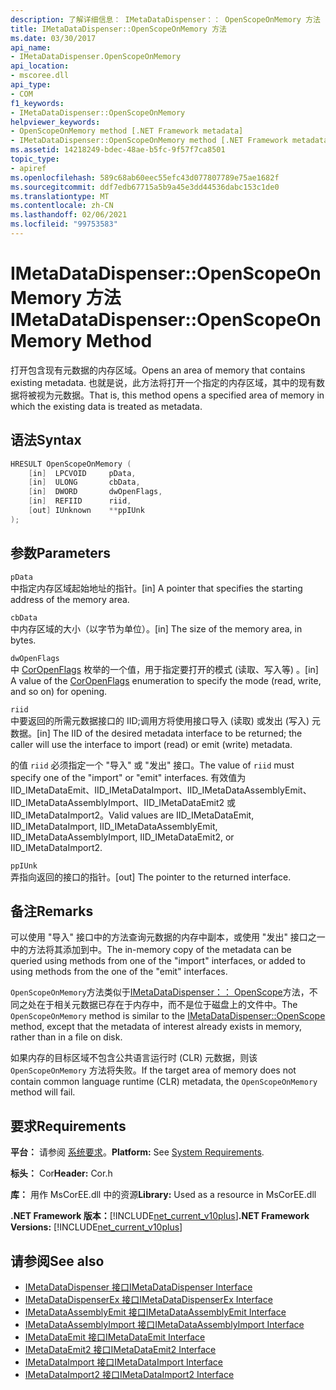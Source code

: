 ```yaml
---
description: 了解详细信息： IMetaDataDispenser：： OpenScopeOnMemory 方法
title: IMetaDataDispenser::OpenScopeOnMemory 方法
ms.date: 03/30/2017
api_name:
- IMetaDataDispenser.OpenScopeOnMemory
api_location:
- mscoree.dll
api_type:
- COM
f1_keywords:
- IMetaDataDispenser::OpenScopeOnMemory
helpviewer_keywords:
- OpenScopeOnMemory method [.NET Framework metadata]
- IMetaDataDispenser::OpenScopeOnMemory method [.NET Framework metadata]
ms.assetid: 14218249-bdec-48ae-b5fc-9f57f7ca8501
topic_type:
- apiref
ms.openlocfilehash: 589c68ab60eec55efc43d077807789e75ae1682f
ms.sourcegitcommit: ddf7edb67715a5b9a45e3dd44536dabc153c1de0
ms.translationtype: MT
ms.contentlocale: zh-CN
ms.lasthandoff: 02/06/2021
ms.locfileid: "99753583"
---
```

# <a name="imetadatadispenseropenscopeonmemory-method"></a><span data-ttu-id="143f5-103">IMetaDataDispenser::OpenScopeOnMemory 方法</span><span class="sxs-lookup"><span data-stu-id="143f5-103">IMetaDataDispenser::OpenScopeOnMemory Method</span></span>

<span data-ttu-id="143f5-104">打开包含现有元数据的内存区域。</span><span class="sxs-lookup"><span data-stu-id="143f5-104">Opens an area of memory that contains existing metadata.</span></span> <span data-ttu-id="143f5-105">也就是说，此方法将打开一个指定的内存区域，其中的现有数据将被视为元数据。</span><span class="sxs-lookup"><span data-stu-id="143f5-105">That is, this method opens a specified area of memory in which the existing data is treated as metadata.</span></span>  
  
## <a name="syntax"></a><span data-ttu-id="143f5-106">语法</span><span class="sxs-lookup"><span data-stu-id="143f5-106">Syntax</span></span>  
  
```cpp  
HRESULT OpenScopeOnMemory (  
    [in]  LPCVOID     pData,
    [in]  ULONG       cbData,
    [in]  DWORD       dwOpenFlags,
    [in]  REFIID      riid,
    [out] IUnknown    **ppIUnk  
);  
```  
  
## <a name="parameters"></a><span data-ttu-id="143f5-107">参数</span><span class="sxs-lookup"><span data-stu-id="143f5-107">Parameters</span></span>  

 `pData`  
 <span data-ttu-id="143f5-108">中指定内存区域起始地址的指针。</span><span class="sxs-lookup"><span data-stu-id="143f5-108">[in] A pointer that specifies the starting address of the memory area.</span></span>  
  
 `cbData`  
 <span data-ttu-id="143f5-109">中内存区域的大小（以字节为单位）。</span><span class="sxs-lookup"><span data-stu-id="143f5-109">[in] The size of the memory area, in bytes.</span></span>  
  
 `dwOpenFlags`  
 <span data-ttu-id="143f5-110">中 [CorOpenFlags](coropenflags-enumeration.md) 枚举的一个值，用于指定要打开的模式 (读取、写入等) 。</span><span class="sxs-lookup"><span data-stu-id="143f5-110">[in] A value of the [CorOpenFlags](coropenflags-enumeration.md) enumeration to specify the mode (read, write, and so on) for opening.</span></span>  
  
 `riid`  
 <span data-ttu-id="143f5-111">中要返回的所需元数据接口的 IID;调用方将使用接口导入 (读取) 或发出 (写入) 元数据。</span><span class="sxs-lookup"><span data-stu-id="143f5-111">[in] The IID of the desired metadata interface to be returned; the caller will use the interface to import (read) or emit (write) metadata.</span></span>  
  
 <span data-ttu-id="143f5-112">的值 `riid` 必须指定一个 "导入" 或 "发出" 接口。</span><span class="sxs-lookup"><span data-stu-id="143f5-112">The value of `riid` must specify one of the "import" or "emit" interfaces.</span></span> <span data-ttu-id="143f5-113">有效值为 IID_IMetaDataEmit、IID_IMetaDataImport、IID_IMetaDataAssemblyEmit、IID_IMetaDataAssemblyImport、IID_IMetaDataEmit2 或 IID_IMetaDataImport2。</span><span class="sxs-lookup"><span data-stu-id="143f5-113">Valid values are IID_IMetaDataEmit, IID_IMetaDataImport, IID_IMetaDataAssemblyEmit, IID_IMetaDataAssemblyImport, IID_IMetaDataEmit2, or IID_IMetaDataImport2.</span></span>  
  
 `ppIUnk`  
 <span data-ttu-id="143f5-114">弄指向返回的接口的指针。</span><span class="sxs-lookup"><span data-stu-id="143f5-114">[out] The pointer to the returned interface.</span></span>  
  
## <a name="remarks"></a><span data-ttu-id="143f5-115">备注</span><span class="sxs-lookup"><span data-stu-id="143f5-115">Remarks</span></span>  

 <span data-ttu-id="143f5-116">可以使用 "导入" 接口中的方法查询元数据的内存中副本，或使用 "发出" 接口之一中的方法将其添加到中。</span><span class="sxs-lookup"><span data-stu-id="143f5-116">The in-memory copy of the metadata can be queried using methods from one of the "import" interfaces, or added to using methods from the one of the "emit" interfaces.</span></span>  
  
 <span data-ttu-id="143f5-117">`OpenScopeOnMemory`方法类似于[IMetaDataDispenser：： OpenScope](imetadatadispenser-openscope-method.md)方法，不同之处在于相关元数据已存在于内存中，而不是位于磁盘上的文件中。</span><span class="sxs-lookup"><span data-stu-id="143f5-117">The `OpenScopeOnMemory` method is similar to the [IMetaDataDispenser::OpenScope](imetadatadispenser-openscope-method.md) method, except that the metadata of interest already exists in memory, rather than in a file on disk.</span></span>  
  
 <span data-ttu-id="143f5-118">如果内存的目标区域不包含公共语言运行时 (CLR) 元数据，则该 `OpenScopeOnMemory` 方法将失败。</span><span class="sxs-lookup"><span data-stu-id="143f5-118">If the target area of memory does not contain common language runtime (CLR) metadata, the `OpenScopeOnMemory` method will fail.</span></span>  
  
## <a name="requirements"></a><span data-ttu-id="143f5-119">要求</span><span class="sxs-lookup"><span data-stu-id="143f5-119">Requirements</span></span>  

 <span data-ttu-id="143f5-120">**平台：** 请参阅 [系统要求](../../get-started/system-requirements.md)。</span><span class="sxs-lookup"><span data-stu-id="143f5-120">**Platform:** See [System Requirements](../../get-started/system-requirements.md).</span></span>  
  
 <span data-ttu-id="143f5-121">**标头：** Cor</span><span class="sxs-lookup"><span data-stu-id="143f5-121">**Header:** Cor.h</span></span>  
  
 <span data-ttu-id="143f5-122">**库：** 用作 MsCorEE.dll 中的资源</span><span class="sxs-lookup"><span data-stu-id="143f5-122">**Library:** Used as a resource in MsCorEE.dll</span></span>  
  
 <span data-ttu-id="143f5-123">**.NET Framework 版本：**[!INCLUDE[net_current_v10plus](../../../../includes/net-current-v10plus-md.md)]</span><span class="sxs-lookup"><span data-stu-id="143f5-123">**.NET Framework Versions:** [!INCLUDE[net_current_v10plus](../../../../includes/net-current-v10plus-md.md)]</span></span>  
  
## <a name="see-also"></a><span data-ttu-id="143f5-124">请参阅</span><span class="sxs-lookup"><span data-stu-id="143f5-124">See also</span></span>

- [<span data-ttu-id="143f5-125">IMetaDataDispenser 接口</span><span class="sxs-lookup"><span data-stu-id="143f5-125">IMetaDataDispenser Interface</span></span>](imetadatadispenser-interface.md)
- [<span data-ttu-id="143f5-126">IMetaDataDispenserEx 接口</span><span class="sxs-lookup"><span data-stu-id="143f5-126">IMetaDataDispenserEx Interface</span></span>](imetadatadispenserex-interface.md)
- [<span data-ttu-id="143f5-127">IMetaDataAssemblyEmit 接口</span><span class="sxs-lookup"><span data-stu-id="143f5-127">IMetaDataAssemblyEmit Interface</span></span>](imetadataassemblyemit-interface.md)
- [<span data-ttu-id="143f5-128">IMetaDataAssemblyImport 接口</span><span class="sxs-lookup"><span data-stu-id="143f5-128">IMetaDataAssemblyImport Interface</span></span>](imetadataassemblyimport-interface.md)
- [<span data-ttu-id="143f5-129">IMetaDataEmit 接口</span><span class="sxs-lookup"><span data-stu-id="143f5-129">IMetaDataEmit Interface</span></span>](imetadataemit-interface.md)
- [<span data-ttu-id="143f5-130">IMetaDataEmit2 接口</span><span class="sxs-lookup"><span data-stu-id="143f5-130">IMetaDataEmit2 Interface</span></span>](imetadataemit2-interface.md)
- [<span data-ttu-id="143f5-131">IMetaDataImport 接口</span><span class="sxs-lookup"><span data-stu-id="143f5-131">IMetaDataImport Interface</span></span>](imetadataimport-interface.md)
- [<span data-ttu-id="143f5-132">IMetaDataImport2 接口</span><span class="sxs-lookup"><span data-stu-id="143f5-132">IMetaDataImport2 Interface</span></span>](imetadataimport2-interface.md)
